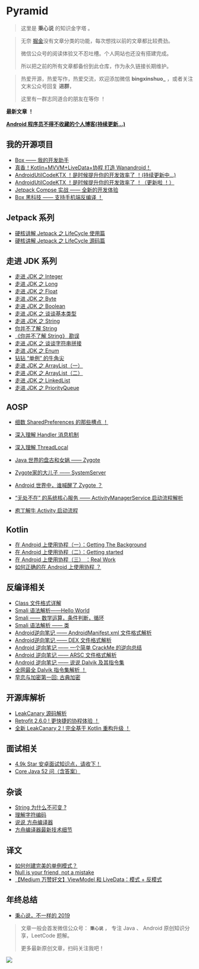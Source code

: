 # Pyramid

> 这里是 **秉心说** 的知识金字塔 。


>  无奈 [掘金](https://juejin.im/user/586eff908d6d81005879507d/posts)没有文章分类的功能，每次想找以前的文章都比较费劲。
>
>微信公众号的阅读体验又不忍吐槽。个人网站也还没有搭建完成。
>
> 所以把之前的所有文章都备份到此仓库，作为永久链接长期维护。

> 热爱开源，热爱写作，热爱交流，欢迎添加微信 **bingxinshuo_**  ，或者关注文末公众号回复  **进群**，
>
> 这里有一群志同道合的朋友在等你 ！

**最新文章 ！**

**[Android 程序员不得不收藏的个人博客(持续更新...)](article/other/chrome_blog.md)**

## 我的开源项目

* [Box —— 我的开发助手](article/my/box.md)
* [真香！Kotlin+MVVM+LiveData+协程 打造 Wanandroid！](article/my/wanandroid.md)
* [AndroidUtilCodeKTX ！是时候提升你的开发效率了 ！(持续更新中...)](article/my/ktx.md)
* [AndroidUtilCodeKTX ！是时候提升你的开发效率了 ！（更新啦 ！）](article/my/ktx2.md)
* [Jetpack Compse 实战 —— 全新的开发体验](article/my/compose.md)
* [Box 黑科技 —— 支持手机端反编译 ！](article/my/box_reverse.md)

## Jetpack 系列

* [硬核讲解 Jetpack 之 LifeCycle 使用篇](article/jetpack/lifecycle_1.md)
* [硬核讲解 Jetpack 之 LifeCycle 源码篇](article/jetpack/lifecycle_2.md)


## 走进 JDK 系列

* [走进 JDK 之 Integer](article/jdk/integer.md)
* [走进 JDK 之 Long](article/jdk/long.md)
* [走进 JDK 之 Float](article/jdk/float.md)
* [走进 JDK 之 Byte](article/jdk/byte.md)
* [走进 JDK 之 Boolean](article/jdk/boolean.md)
* [走进 JDK 之 谈谈基本类型](article/jdk/basic_type.md)
* [走进 JDK 之 String](article/jdk/string.md)
* [你并不了解 String](article/jdk/you_dont_know_string.md)
* [《你并不了解 String》 勘误](article/jdk/you_dont_know_string2.md)
* [走进 JDK 之 谈谈字符串拼接](article/jdk/string_contact.md)
* [走进 JDK 之 Enum](article/jdk/enum.md)
* [钻钻 “单例” 的牛角尖](article/jdk/singleton_detail.md)
* [走进 JDK 之 ArrayList（一）](article/jdk/arraylist1.md)
* [走进 JDK 之 ArrayList（二）](article/jdk/arraylist2.md)
* [走进 JDK 之 LinkedList](article/jdk/linkedlist.md)
* [走进 JDK 之 PriorityQueue](article/jdk/priority_queue.md)

## AOSP

* [细数 SharedPreferences 的那些槽点 ！](article/aosp/sp.md)
* [深入理解 Handler 消息机制](article/aosp/handle.md)
* [深入理解 ThreadLocal](article/aosp/threadlocal.md)
* [Java 世界的盘古和女娲 —— Zygote](article/aosp/zygote.md)
* [Zygote家的大儿子 —— SystemServer](article/aosp/systemserver.md)

* [Android 世界中，谁喊醒了 Zygote ？](article/aosp/create_process.md)
* [“无处不在” 的系统核心服务 —— ActivityManagerService 启动流程解析](article/aosp/ams.md)
* [庖丁解牛 Activity 启动流程](article/aosp/startActivity.md)


## Kotlin

* [在 Android 上使用协程（一）：Getting The Background](article/kotlin/android_coroutine1.md)
* [在 Android 上使用协程（二）：Getting started](article/kotlin/android_coroutine2.md)
* [在 Android 上使用协程（三） ：Real Work](article/kotlin/android_coroutine3.md)
* [如何正确的在 Android 上使用协程 ？](article/kotlin/use_coroutine.md)

## 反编译相关

* [Class 文件格式详解](article/reverse/class_struct.md)
* [Smali 语法解析——Hello World](article/reverse/smali_hello.md)
* [Smali —— 数学运算，条件判断，循环](article/reverse/smali_basic.md)
* [Smali 语法解析 —— 类](article/reverse/smali_class.md)
* [Android逆向笔记 —— AndroidManifest.xml 文件格式解析](article/reverse/androidmanifest.md)
* [Android逆向笔记 —— DEX 文件格式解析](article/reverse/dex.md)
* [Android 逆向笔记 —— 一个简单 CrackMe 的逆向总结](article/reverse/crackme.md)
* [Android 逆向笔记 —— ARSC 文件格式解析](article/reverse/arsc.md)
* [Android 逆向笔记 —— 说说 Dalvik 及其指令集](article/reverse/dalvik.md)
* [全网最全 Dalvik 指令集解析 ！](article/reverse/dalvik_instructions.md)
* [早恋与加密第一回: 古典加密](article/reverse/origin_encrypt.md)

## 开源库解析

* [LeakCanary 源码解析](article/opensource/leakcanary.md)
* [Retrofit 2.6.0 ! 更快捷的协程体验 ！](article/opensource/retrofit_2_6_0.md)
* [全新 LeakCanary 2 ! 完全基于 Kotlin 重构升级 ！](article/opensource/leakcanary2.md)

## 面试相关

* [4.9k Star 安卓面试知识点，请收下！](article/interview/core_android.md)
* [Core Java 52 问（含答案）](article/interview/core_java.md)

## 杂谈

* [String 为什么不可变 ?](article/other/why_string_final.md)
* [理解字符编码](article/other/ascii.md)
* [说说 方舟编译器](article/other/fangzhou.md)
* [方舟编译器最新技术细节](article/other/fangzhou_lasted.md)

## 译文

* [如何创建完美的单例模式？](article/translation/perfect_singleton.md)
* [Null is your friend, not a mistake](article/translation/null_is_friend.md)
* [【Medium 万赞好文】ViewModel 和 LiveData：模式 + 反模式](article/translation/viewmodels-and-livedata-patterns-antipatter.md)

## 年终总结

* [秉心说，不一样的 2019](article/year/2019.md)

> 文章一般会首发微信公众号： **`秉心说`** ， 专注 Java 、 Android 原创知识分享，LeetCode 题解。
>
> 更多最新原创文章，扫码关注我吧！

![](https://user-gold-cdn.xitu.io/2019/4/27/16a5f352eab602c4?w=2800&h=800&f=jpeg&s=178470)
